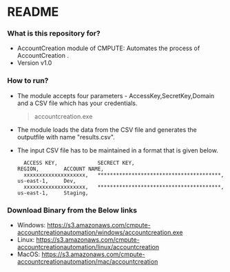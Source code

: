 # README #

### What is this repository for? ###

* AccountCreation module of CMPUTE: Automates the process of AccountCreation .
* Version v1.0

### How to run? ####

* The module accepts four parameters - AccessKey,SecretKey,Domain and a CSV file which has your credentials.
     > accountcreation.exe <accessKey> <secretKey> <tenantURL> <csvFileName>
* The module loads the data from the CSV file and generates the outputfile with name "results.csv".
* The input CSV file has to be maintained in a format that is given below.

		ACCESS KEY,             SECRECT KEY,                               REGION,        ACCOUNT NAME,        
		xxxxxxxxxxxxxxxxxxxx,   ****************************************,  us-east-1,     Dev,               
		xxxxxxxxxxxxxxxxxxxx,   ****************************************,  us-east-1,     Staging,            



### Download Binary from the Below links ###

* Windows: https://s3.amazonaws.com/cmpute-accountcreationautomation/windows/accountcreation.exe
* Linux: https://s3.amazonaws.com/cmpute-accountcreationautomation/linux/accountcreation
* MacOS: https://s3.amazonaws.com/cmpute-accountcreationautomation/mac/accountcreation
